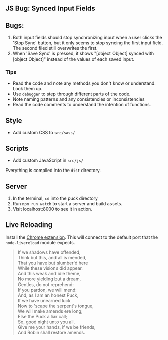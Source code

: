 ## JS Bug: Synced Input Fields

## Bugs:
1. Both input fields should stop synchronizing input when a user clicks the 'Stop Sync' button, but it only seems to stop syncing the first input field. The second filed still overwrites the first.
2. When 'Save Sync' is pressed, it shows "[object Object] synced with [object Object]" instead of the values of each saved input.

### Tips
* Read the code and note any methods you don't know or understand. Look them up.
* Use `debugger` to step through different parts of the code.
* Note naming patterns and any consistencies or inconsistencies
* Read the code comments to understand the intention of functions.

## Style
* Add custom CSS to `src/sass/`

## Scripts
* Add custom JavaScript in `src/js/`

Everything is compiled into the `dist` directory.

## Server
1. In the terminal, `cd` into the puck directory
1. Run `npm run watch` to start a server and build assets.
1. Visit localhost:8000 to see it in action.

## Live Reloading

Install the [Chrome extension](https://chrome.google.com/webstore/detail/livereload/jnihajbhpnppcggbcgedagnkighmdlei/related). This will connect to the default port that the `node-livereload` module expects.

> If we shadows have offended,  
> Think but this, and all is mended,  
> That you have but slumber'd here  
> While these visions did appear.  
> And this weak and idle theme,  
> No more yielding but a dream,  
> Gentles, do not reprehend:  
> If you pardon, we will mend:  
> And, as I am an honest Puck,  
> If we have unearned luck  
> Now to 'scape the serpent's tongue,  
> We will make amends ere long;  
> Else the Puck a liar call;  
> So, good night unto you all.  
> Give me your hands, if we be friends,  
> And Robin shall restore amends.  
